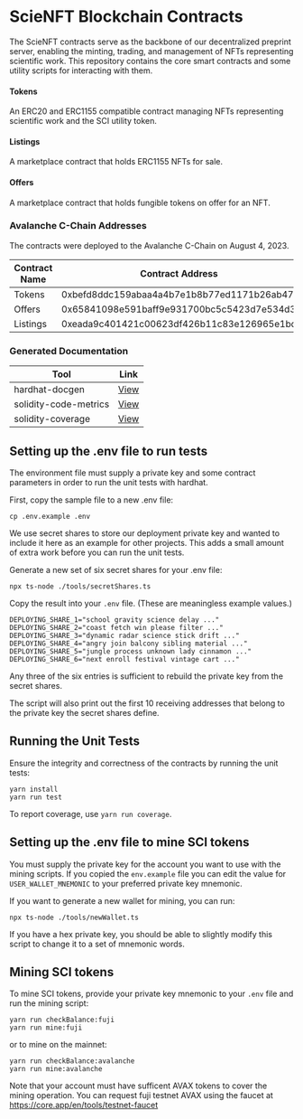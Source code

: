 # ScieNFT Blockchain Contracts

The ScieNFT contracts serve as the backbone of our decentralized preprint server, enabling the
minting, trading, and management of NFTs representing scientific work. This repository contains the
core smart contracts and some utility scripts for interacting with them.

#### Tokens

An ERC20 and ERC1155 compatible contract managing NFTs representing scientific work and the SCI
utility token.

#### Listings

A marketplace contract that holds ERC1155 NFTs for sale.

#### Offers

A marketplace contract that holds fungible tokens on offer for an NFT.

### Avalanche C-Chain Addresses

The contracts were deployed to the Avalanche C-Chain on August 4, 2023.

| Contract Name | Contract Address                           | Address                                                                         |
| ------------- | ------------------------------------------ | ------------------------------------------------------------------------------- |
| Tokens        | 0xbefd8ddc159abaa4a4b7e1b8b77ed1171b26ab47 | [View](https://snowtrace.io/address/0xbefd8ddc159abaa4a4b7e1b8b77ed1171b26ab47) |
| Offers        | 0x65841098e591baff9e931700bc5c5423d7e534d3 | [View](https://snowtrace.io/address/0x65841098e591baff9e931700bc5c5423d7e534d3) |
| Listings      | 0xeada9c401421c00623df426b11c83e126965e1bd | [View](https://snowtrace.io/address/0xeada9c401421c00623df426b11c83e126965e1bd) |

### Generated Documentation

| Tool                  | Link                                                  |
| --------------------- | ----------------------------------------------------- |
| hardhat-docgen        | [View](https://scienft.github.io/contracts/#/)        |
| solidity-code-metrics | [View](https://scienft.github.io/contracts/metrics/)  |
| solidity-coverage     | [View](https://scienft.github.io/contracts/coverage/) |

## Setting up the .env file to run tests

The environment file must supply a private key and some contract parameters in order to run the unit
tests with hardhat.

First, copy the sample file to a new .env file:

```shell
cp .env.example .env
```

We use secret shares to store our deployment private key and wanted to include it here as an example
for other projects. This adds a small amount of extra work before you can run the unit tests.

Generate a new set of six secret shares for your .env file:

```shell
npx ts-node ./tools/secretShares.ts
```

Copy the result into your `.env` file. (These are meaningless example values.)

```
DEPLOYING_SHARE_1="school gravity science delay ..."
DEPLOYING_SHARE_2="coast fetch win please filter ..."
DEPLOYING_SHARE_3="dynamic radar science stick drift ..."
DEPLOYING_SHARE_4="angry join balcony sibling material ..."
DEPLOYING_SHARE_5="jungle process unknown lady cinnamon ..."
DEPLOYING_SHARE_6="next enroll festival vintage cart ..."
```

Any three of the six entries is sufficient to rebuild the private key from the secret shares.

The script will also print out the first 10 receiving addresses that belong to the private key the
secret shares define.

## Running the Unit Tests

Ensure the integrity and correctness of the contracts by running the unit tests:

```shell
yarn install
yarn run test
```

To report coverage, use `yarn run coverage`.

## Setting up the .env file to mine SCI tokens

You must supply the private key for the account you want to use with the mining scripts. If you
copied the `env.example` file you can edit the value for `USER_WALLET_MNEMONIC` to your preferred
private key mnemonic.

If you want to generate a new wallet for mining, you can run:

```shell
npx ts-node ./tools/newWallet.ts
```

If you have a hex private key, you should be able to slightly modify this script to change it to a
set of mnemonic words.

## Mining SCI tokens

To mine SCI tokens, provide your private key mnemonic to your `.env` file and run the mining script:

```shell
yarn run checkBalance:fuji
yarn run mine:fuji
```

or to mine on the mainnet:

```shell
yarn run checkBalance:avalanche
yarn run mine:avalanche
```

Note that your account must have sufficent AVAX tokens to cover the mining operation. You can
request fuji testnet AVAX using the faucet at https://core.app/en/tools/testnet-faucet
